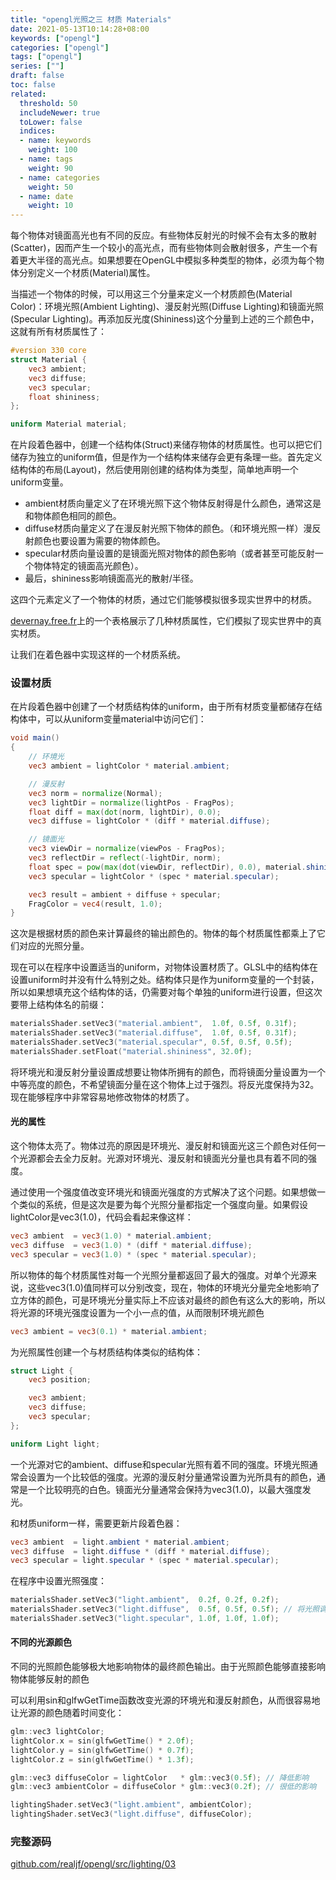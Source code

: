 ```yaml
---
title: "opengl光照之三 材质 Materials"
date: 2021-05-13T10:14:28+08:00
keywords: ["opengl"]
categories: ["opengl"]
tags: ["opengl"]
series: [""]
draft: false
toc: false
related:
  threshold: 50
  includeNewer: true
  toLower: false
  indices:
  - name: keywords
    weight: 100
  - name: tags
    weight: 90
  - name: categories
    weight: 50
  - name: date
    weight: 10
---
```


每个物体对镜面高光也有不同的反应。有些物体反射光的时候不会有太多的散射(Scatter)，因而产生一个较小的高光点，而有些物体则会散射很多，产生一个有着更大半径的高光点。如果想要在OpenGL中模拟多种类型的物体，必须为每个物体分别定义一个材质(Material)属性。


当描述一个物体的时候，可以用这三个分量来定义一个材质颜色(Material Color)：环境光照(Ambient Lighting)、漫反射光照(Diffuse Lighting)和镜面光照(Specular Lighting)。再添加反光度(Shininess)这个分量到上述的三个颜色中，这就有所有材质属性了：
```glsl
#version 330 core
struct Material {
    vec3 ambient;
    vec3 diffuse;
    vec3 specular;
    float shininess;
}; 

uniform Material material;
```
在片段着色器中，创建一个结构体(Struct)来储存物体的材质属性。也可以把它们储存为独立的uniform值，但是作为一个结构体来储存会更有条理一些。首先定义结构体的布局(Layout)，然后使用刚创建的结构体为类型，简单地声明一个uniform变量。

- ambient材质向量定义了在环境光照下这个物体反射得是什么颜色，通常这是和物体颜色相同的颜色。
- diffuse材质向量定义了在漫反射光照下物体的颜色。（和环境光照一样）漫反射颜色也要设置为需要的物体颜色。
- specular材质向量设置的是镜面光照对物体的颜色影响（或者甚至可能反射一个物体特定的镜面高光颜色）。
- 最后，shininess影响镜面高光的散射/半径。

这四个元素定义了一个物体的材质，通过它们能够模拟很多现实世界中的材质。

[devernay.free.fr](http://devernay.free.fr/cours/opengl/materials.html)上的一个表格展示了几种材质属性，它们模拟了现实世界中的真实材质。


让我们在着色器中实现这样的一个材质系统。
### 设置材质
在片段着色器中创建了一个材质结构体的uniform，由于所有材质变量都储存在结构体中，可以从uniform变量material中访问它们：

```glsl
void main()
{    
    // 环境光
    vec3 ambient = lightColor * material.ambient;

    // 漫反射 
    vec3 norm = normalize(Normal);
    vec3 lightDir = normalize(lightPos - FragPos);
    float diff = max(dot(norm, lightDir), 0.0);
    vec3 diffuse = lightColor * (diff * material.diffuse);

    // 镜面光
    vec3 viewDir = normalize(viewPos - FragPos);
    vec3 reflectDir = reflect(-lightDir, norm);  
    float spec = pow(max(dot(viewDir, reflectDir), 0.0), material.shininess);
    vec3 specular = lightColor * (spec * material.specular);  

    vec3 result = ambient + diffuse + specular;
    FragColor = vec4(result, 1.0);
}
```
这次是根据材质的颜色来计算最终的输出颜色的。物体的每个材质属性都乘上了它们对应的光照分量。

现在可以在程序中设置适当的uniform，对物体设置材质了。GLSL中的结构体在设置uniform时并没有什么特别之处。结构体只是作为uniform变量的一个封装，所以如果想填充这个结构体的话，仍需要对每个单独的uniform进行设置，但这次要带上结构体名的前缀：
```cpp
materialsShader.setVec3("material.ambient",  1.0f, 0.5f, 0.31f);
materialsShader.setVec3("material.diffuse",  1.0f, 0.5f, 0.31f);
materialsShader.setVec3("material.specular", 0.5f, 0.5f, 0.5f);
materialsShader.setFloat("material.shininess", 32.0f);
```
将环境光和漫反射分量设置成想要让物体所拥有的颜色，而将镜面分量设置为一个中等亮度的颜色，不希望镜面分量在这个物体上过于强烈。将反光度保持为32。现在能够程序中非常容易地修改物体的材质了。

#### 光的属性
这个物体太亮了。物体过亮的原因是环境光、漫反射和镜面光这三个颜色对任何一个光源都会去全力反射。光源对环境光、漫反射和镜面光分量也具有着不同的强度。

通过使用一个强度值改变环境光和镜面光强度的方式解决了这个问题。如果想做一个类似的系统，但是这次是要为每个光照分量都指定一个强度向量。如果假设lightColor是vec3(1.0)，代码会看起来像这样：

```glsl
vec3 ambient  = vec3(1.0) * material.ambient;
vec3 diffuse  = vec3(1.0) * (diff * material.diffuse);
vec3 specular = vec3(1.0) * (spec * material.specular);
```
所以物体的每个材质属性对每一个光照分量都返回了最大的强度。对单个光源来说，这些vec3(1.0)值同样可以分别改变，现在，物体的环境光分量完全地影响了立方体的颜色，可是环境光分量实际上不应该对最终的颜色有这么大的影响，所以将光源的环境光强度设置为一个小一点的值，从而限制环境光颜色

```glsl
vec3 ambient = vec3(0.1) * material.ambient;
```
为光照属性创建一个与材质结构体类似的结构体：
```glsl
struct Light {
    vec3 position;

    vec3 ambient;
    vec3 diffuse;
    vec3 specular;
};

uniform Light light;
```
一个光源对它的ambient、diffuse和specular光照有着不同的强度。环境光照通常会设置为一个比较低的强度。光源的漫反射分量通常设置为光所具有的颜色，通常是一个比较明亮的白色。镜面光分量通常会保持为vec3(1.0)，以最大强度发光。

和材质uniform一样，需要更新片段着色器：
```glsl
vec3 ambient  = light.ambient * material.ambient;
vec3 diffuse  = light.diffuse * (diff * material.diffuse);
vec3 specular = light.specular * (spec * material.specular);
```
在程序中设置光照强度：
```cpp
materialsShader.setVec3("light.ambient",  0.2f, 0.2f, 0.2f);
materialsShader.setVec3("light.diffuse",  0.5f, 0.5f, 0.5f); // 将光照调暗了一些以搭配场景
materialsShader.setVec3("light.specular", 1.0f, 1.0f, 1.0f); 
```

#### 不同的光源颜色
不同的光照颜色能够极大地影响物体的最终颜色输出。由于光照颜色能够直接影响物体能够反射的颜色

可以利用sin和glfwGetTime函数改变光源的环境光和漫反射颜色，从而很容易地让光源的颜色随着时间变化：
```cpp
glm::vec3 lightColor;
lightColor.x = sin(glfwGetTime() * 2.0f);
lightColor.y = sin(glfwGetTime() * 0.7f);
lightColor.z = sin(glfwGetTime() * 1.3f);

glm::vec3 diffuseColor = lightColor   * glm::vec3(0.5f); // 降低影响
glm::vec3 ambientColor = diffuseColor * glm::vec3(0.2f); // 很低的影响

lightingShader.setVec3("light.ambient", ambientColor);
lightingShader.setVec3("light.diffuse", diffuseColor);
```
### 完整源码
[github.com/realjf/opengl/src/lighting/03](https://github.com/realjf/opengl/tree/master/src/lighting/03)


